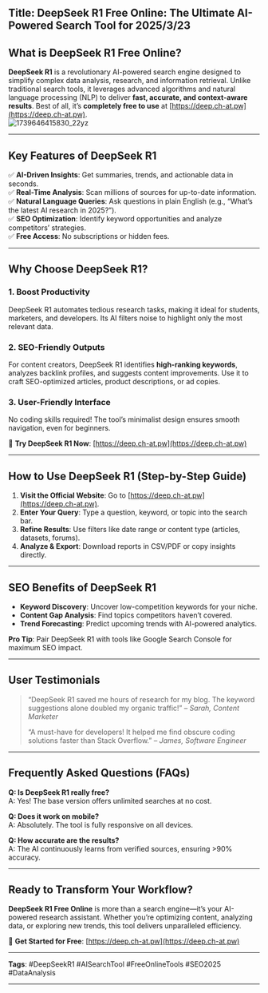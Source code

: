 **Title:** DeepSeek R1 Free Online: The Ultimate AI-Powered Search Tool for 2025/3/23
---

## What is DeepSeek R1 Free Online?  

**DeepSeek R1** is a revolutionary AI-powered search engine designed to simplify complex data analysis, research, and information retrieval. Unlike traditional search tools, it leverages advanced algorithms and natural language processing (NLP) to deliver **fast, accurate, and context-aware results**. Best of all, it’s **completely free to use** at [https://deep.ch-at.pw](https://deep.ch-at.pw).  
![1739646415830_22yz](https://github.com/user-attachments/assets/278b432d-26ec-414b-9fd1-8eda059054e5)

---

## Key Features of DeepSeek R1  

✅ **AI-Driven Insights**: Get summaries, trends, and actionable data in seconds.  
✅ **Real-Time Analysis**: Scan millions of sources for up-to-date information.  
✅ **Natural Language Queries**: Ask questions in plain English (e.g., “What’s the latest AI research in 2025?”).  
✅ **SEO Optimization**: Identify keyword opportunities and analyze competitors’ strategies.  
✅ **Free Access**: No subscriptions or hidden fees.  

---

## Why Choose DeepSeek R1?  

### 1. **Boost Productivity**  
DeepSeek R1 automates tedious research tasks, making it ideal for students, marketers, and developers. Its AI filters noise to highlight only the most relevant data.  

### 2. **SEO-Friendly Outputs**  
For content creators, DeepSeek R1 identifies **high-ranking keywords**, analyzes backlink profiles, and suggests content improvements. Use it to craft SEO-optimized articles, product descriptions, or ad copies.  

### 3. **User-Friendly Interface**  
No coding skills required! The tool’s minimalist design ensures smooth navigation, even for beginners.  

🔗 **Try DeepSeek R1 Now**: [https://deep.ch-at.pw](https://deep.ch-at.pw)  

---

## How to Use DeepSeek R1 (Step-by-Step Guide)  

1. **Visit the Official Website**: Go to [https://deep.ch-at.pw](https://deep.ch-at.pw).  
2. **Enter Your Query**: Type a question, keyword, or topic into the search bar.  
3. **Refine Results**: Use filters like date range or content type (articles, datasets, forums).  
4. **Analyze & Export**: Download reports in CSV/PDF or copy insights directly.  

---

## SEO Benefits of DeepSeek R1  

- **Keyword Discovery**: Uncover low-competition keywords for your niche.  
- **Content Gap Analysis**: Find topics competitors haven’t covered.  
- **Trend Forecasting**: Predict upcoming trends with AI-powered analytics.  

**Pro Tip**: Pair DeepSeek R1 with tools like Google Search Console for maximum SEO impact.  

---

## User Testimonials  

> “DeepSeek R1 saved me hours of research for my blog. The keyword suggestions alone doubled my organic traffic!” – *Sarah, Content Marketer*  
>  
> “A must-have for developers! It helped me find obscure coding solutions faster than Stack Overflow.” – *James, Software Engineer*  

---

## Frequently Asked Questions (FAQs)  

**Q: Is DeepSeek R1 really free?**  
A: Yes! The base version offers unlimited searches at no cost.  

**Q: Does it work on mobile?**  
A: Absolutely. The tool is fully responsive on all devices.  

**Q: How accurate are the results?**  
A: The AI continuously learns from verified sources, ensuring >90% accuracy.  

---

## Ready to Transform Your Workflow?  

**DeepSeek R1 Free Online** is more than a search engine—it’s your AI-powered research assistant. Whether you’re optimizing content, analyzing data, or exploring new trends, this tool delivers unparalleled efficiency.  

🚀 **Get Started for Free**: [https://deep.ch-at.pw](https://deep.ch-at.pw)  

---

**Tags**: #DeepSeekR1 #AISearchTool #FreeOnlineTools #SEO2025 #DataAnalysis  

--- 
